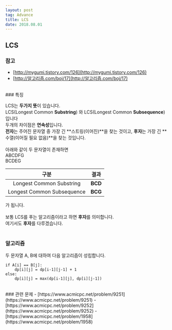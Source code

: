 ```yaml
---
layout: post 
tag: Advance
title: LCS
date: 2018.08.01
---
```


## LCS  

### 참고

- [http://mygumi.tistory.com/126](http://mygumi.tistory.com/126)  
- [http://알고리즘.com/boj/17](http://알고리즘.com/boj/17)  

<br>
### 특징  

LCS는 **두가지 뜻**이 있습니다.  
LCS(Longest Common **Substring**) 와 LCS(Longest Common **Subsequence**)입니다  
두개의 차이점은 **연속성**입니다.  
**전자**는 주어진 문자열 중 가장 긴 **스트링(이어진)**을 찾는 것이고, **후자**는 가장 긴 **수열(이어질 필요 없음)**을 찾는 것입니다.   
<br>
아래와 같이 두 문자열이 존재하면  
ABCDFG  
BCDEG  

|구분|결과|
|:---:|:---:|
|Longest Common Substring|**BCD**|
|Longest Common Subsequence|**BCG**|

가 됩니다.  
<br>
보통 LCS를 푸는 알고리즘이라고 하면 **후자**를 의미합니다.  
여기서도 **후자**를 다루겠습니다.  
<br>
### 알고리즘   
두 문자열 A, B에 대하여 다음 알고리즘이 성립합니다.  
```
if A[i] == B[j]:
	dp[i][j] = dp[i-1][j-1] + 1
else:
	dp[i][j] = max(dp[i-1][j], dp[i][j-1])
```

<br>
### 관련 문제  
- [https://www.acmicpc.net/problem/9251](https://www.acmicpc.net/problem/9251)  
- [https://www.acmicpc.net/problem/9252](https://www.acmicpc.net/problem/9252)  
- [https://www.acmicpc.net/problem/1958](https://www.acmicpc.net/problem/1958)  

<br>

